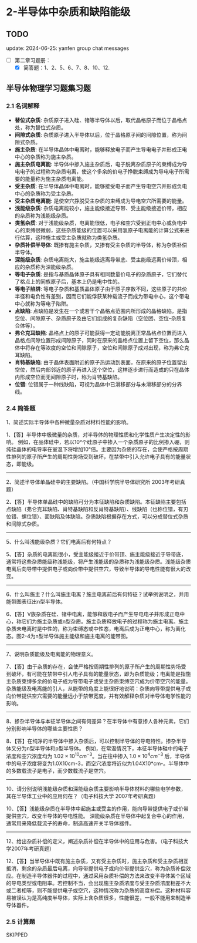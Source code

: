 # 2-半导体中杂质和缺陷能级

## TODO

update: 2024-06-25: yanfen group chat messages

* [ ] 第二章习题册：
  * [x] 简答题：1、2、5、6、7、8、10、12.

## 半导体物理学习题集习题

### 2.1 名词解释

* **替位式杂质**: 杂质原子进入硅、锗等半导体以后，取代晶格原子而位于晶格点处，称为替位式杂质。
* **间隙式杂质**: 杂质原子进入半导体以后，位于晶格原子间的间隙位置，称为间隙式杂质。
* **施主杂质**: 在半导体晶体中电离时，能够释放电子而产生导电电子并形成正电中心的杂质称为施主杂质。
* **施主杂质电离能**: 半导体中掺入施主杂质后，电子脱离杂质原子的束缚成为导电电子的过程称为杂质电离，使这个多余的价电子挣脱束缚成为导电电子所需要的能量称为施主杂质电离能。
* **受主杂质**: 在半导体晶体中电离时，能够接受电子而产生导电空穴并形成负电中心的杂质称为受主杂质。
* **受主杂质电离能**: 是使空穴挣脱受主杂质的束缚成为导电空穴所需要的能量。
* **浅能级杂质**: 杂质电离能较小，施主能级接近导带、受主能级接近价带，相应的杂质称为浅能级杂质。
* **类氢杂质**: 对于浅能级杂质，电离能很低，电子和空穴受到正电中心或负电中心的束缚很微弱，这些杂质能级的位置可以采用氢原子电离能的计算公式来进行估算，这种施主或受主杂质就称为类氢杂质。
* **杂质补偿半导体**: 既掺有施主杂质，又掺有受主杂质的半导体，称为杂质补偿半导体。
* **深能级杂质**: 杂质电离能大，施主能级远离导带底、受主能级远离价带顶，相应的杂质称为深能级杂质。
* **等电子杂质**: 是指与基质晶体原子具有相同数量价电子的杂质原子，它们替代了格点上的同族原子后，基本上仍是电中性的。
* **等电子陷阱**: 等电子杂质和基质晶体原子由于原子序数不同，这些原子的共价半径和电负性有差别，因而它们能俘获某种载流子而成为带电中心，这个带电中心就称为等电子陷阱。
* **点缺陷**: 点缺陷是发生在一个或若干个晶格点范围内所形成的晶格缺陷，是指空位、间隙原子、杂质原子及由它们组成的复杂缺陷（空位团、空位-杂质复合体等）。
* **弗仑克耳缺陷**: 晶格点上的原子可能获得一定动能脱离正常晶格点位置而进入晶格点间隙位置形成间隙原子，同时在原来的晶格点位置上留下空位，那么晶体中将存在等浓度的空位和间隙原子，空位和间隙原子成对出现，称为弗仑克耳缺陷。
* **肖特基缺陷**: 由于晶体表面附近的原子热运动到表面，在原来的原子位置留出空位，然后内部邻近的原子再进入这个空位，这样逐步进行而造成的只在晶体内形成空位而无间隙原子时，称为肖特基缺陷。
* **位错**: 位错属于一种线缺陷，可视为晶体中已滑移部分与未滑移部分的分界线。

### 2.4 简答题

1、简述实际半导体中各种微量杂质对材料性能的影响。

1、【答】半导体中极微量的杂质，对半导体的物理性质和化学性质产生决定性的影响。
例如，在品体硅中，若以10°个硅原子中掺入一个杂质原子的比例掺入硼，则纯硅晶体的电导率在室温下将增加10°倍。主要因为杂质的存在，会使严格按周期性排列的原子所产生的周期性势场受到破坏，在禁带中引入允许电子具有的能量状态，即能级。

---

2、简述半导体单晶硅中的主要缺陷。（中国科学院半导体研究所 2003年考研真题）

2、【答】半导体单晶硅中的缺陷可分为本征缺陷和杂质缺陷。本征缺陷主要包括点缺陷（弗仑克耳缺陷、肖特基缺陷和反肖特基缺陷）、线缺陷（也称位错，有刃位错、螺位错）、面缺陷及体缺陷。杂质缺陷根据存在方式，可以分成替位式杂质和间隙式杂质。

---

5、什么叫浅能级杂质？它们电离后有何特点？

5、【答】杂质的电离能很小，受主能级接近于价带顶、施主能级接近于导带底，通常将这些杂质能级称浅能级，将产生浅能级的杂质称为浅能级杂质。浅能级杂质电离后向导带中提供电子或向价带中提供空穴，导致半导体的导电性能有很大的改变。

---

6、什么叫施主？什么叫施主电离？施主电离前后有何特征？试举例说明之，并用能带图表征出n型半导体。

6、【答】V族杂质在硅、锗中电离，能够释放电子而产生导电电子并形成正电中心，称它们为施主杂质或n型杂质。施主杂质释放电子的过程称为施主电离。施主杂质未电离时是中性的，称为束缚态或中性态，电离后成为正电中心，称为离化态。图2-4为n型半导体施主能级和施主电离的能带图。

---

7、说明杂质能级及电离能的物理意义。

7、【答】由于杂质的存在，会使严格按周期性排列的原子所产生的周期性势场受到破坏，有可能在禁带中引人电子具有的能量状态，即为杂质能级；电离能是指施主杂质束缚多余的价电子成为导带电子或受主杂质束缚空穴成为价带空穴的能量。杂质能级及电离能的引人，从能带的角度上能很好地说明：杂质向导带提供电子或向价带提供空穴需要的能量远小于禁带宽度，并有效解释杂质对半导体电学性能的影响。

---

8、掺杂半导体与本征半导体之间有何差异？在半导体中有意掺人各种元素，它们分别影响半导体的哪些主要性质？

8、【答】在纯净的半导体中掺入杂质后，可以控制半导体的导电特性。掺杂半导体又分为n型半导体和p型半导体。
例如，在常温情况下，本征半导体硅中的电子浓度和空穴浓度均为 $1.02 \times 10^{10} cm^{-3}$。当在往中掺入 $1.0 \times 10^{4}cm^{-3}$ 后，半导体中的电子浓度将变为1.0X10cm-3，而空穴浓度将近似为1.04X10*cm-。半导体中的多数载流子是电子，而少数载流子是空穴。

---

10、请分别说明浅能级杂质和深能级杂质主要影响半导体材料的哪些电学参数，其在半导体工业中的应用何在？（电子科技大学 2007年考研真题）

10、【答】浅能级杂质在半导体中起施主或受主的作用，能向导带提供电子或价带提供空穴，改变半导体的导电性能。
深能级杂质在半导体中起复合中心的作用，通常用来降低载流子的寿命，制造高速开关半导体器件。

---

12、给出杂质补偿的定义，阐述杂质补偿在半导体中的应用与危害。（电子科技大学2007年考研真题）

12、【答】当半导体中既有施主杂质，又有受主杂质时，施主杂质和受主杂质相互抵消，剩余的杂质最后电离，向导带提供电子或向价带提供空穴，称为杂质补偿效应。在制造半导体器件的过程中，通过采用杂质补偿的方法来改变半导体某个区域的导电类型或电阻率。若控制不当，会出现施主杂质浓度与受主杂质浓度相差不大或二者相等，则不能提供电子或空穴，这种情况称为杂质的高度补偿。这种材料容易被误认为是高纯度半导体，实际上含杂质很多，性能很差，一般不能用来制造半导体器件。

### 2.5 计算题

SKIPPED
